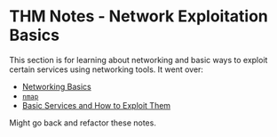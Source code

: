 # THM Notes - Network Exploitation Basics

This section is for learning about networking and basic ways to exploit certain services using networking tools. It went over:

- [Networking Basics](intro_networking)
- [`nmap`](nmap)
- [Basic Services and How to Exploit Them](network_services)

Might go back and refactor these notes.
